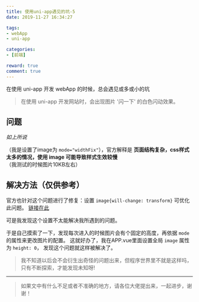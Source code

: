 ```yaml
---
title: 使用uni-app遇见的坑-5
date: 2019-11-27 16:34:27

tags:
- webApp
- uni-app

categories: 
- [前端]

reward: true
comment: true
---
```


在使用 uni-app 开发 webApp 的时候，总会遇见或多或小的坑

> 在使用 uni-app 开发网站时，会出现图片 '闪一下' 的白色闪动效果。

<!-- more -->

## 问题

*如上所说* 

（我是设置了image为 `mode="widthFix"`），官方解释是 **页面结构复杂，css样式太多的情况，使用 image 可能导致样式生效较慢** （我测试的时候图片10KB左右）

## 解决方法（仅供参考）
官方也针对这个问题进行了修复：设置 `image{will-change: transform}` 可优化此问题。
[链接在此](https://uniapp.dcloud.io/component/image?id=image)

可是我发现这个设置不太能解决我所遇到的问题。

于是自己摸索了一下，发现每次进入的时候图片会有个固定的高度，再依据 `mode` 的属性来更改图片的配置。
这就好办了，我在APP.vue里面设置全局 `image` 属性为 `height: 0`， 发现这个问题就这样被解决了。

> 我不知道以后会不会衍生出奇怪的问题出来，但程序世界里不就是这样吗，只有不断探索，才能发现未知呀!

---

> 如果文中有什么不足或者不准确的地方，请各位大佬提出来，一起进步，谢谢！
